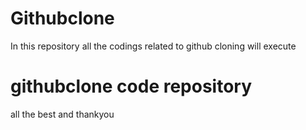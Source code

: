 # Githubclone
In this repository all the codings related to github cloning will execute
# githubclone code repository
all the best and thankyou

